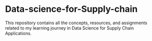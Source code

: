 # Data-science-for-Supply-chain

This repository contains all the concepts, resources, and assignments related to my learning journey in Data Science for Supply Chain Applications.

